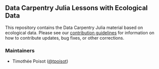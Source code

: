## Data Carpentry Julia Lessons with Ecological Data

This repository contains the Data Carpentry Julia material based on ecological
data. Please see our [contribution guidelines](CONTRIBUTING.md) for information
on how to contribute updates, bug fixes, or other corrections.

### Maintainers

- Timothée Poisot ([@tpoisot](https://github.com/tpoisot))
